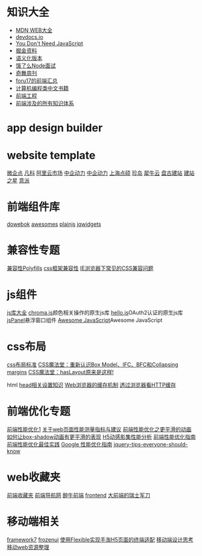 # 知识大全
+ [MDN WEB大全](https://developer.mozilla.org/en-US/docs/Web)
+ [devdocs.io](http://devdocs.io)
+ [You Don't Need JavaScript](https://github.com/you-dont-need/You-Dont-Need-JavaScript)
+ [掘金资料](https://github.com/jawil/blog/issues/4)
+ [语义化版本](http://semver.org/lang/zh-CN/)
+ [饿了么Node面试](https://github.com/ElemeFE/node-interview)
+ [奇舞周刊](https://weekly.75team.com/)
+ [foru17的前端汇总](https://github.com/foru17/front-end-collect)
+ [计算机编程类中文书籍](https://github.com/justjavac/free-programming-books-zh_CN)
+ [前端工程](https://github.com/fouber/blog)
+ [前端涉及的所有知识体系](https://segmentfault.com/a/1190000004070468)


# app design builder
[](https://appery.io/)
[](https://slides.com/)
[](https://ionicframework.com/pro/creator)
[](http://froont.com/)
[](https://www.chuangkit.com/mod/design/design.html)

# website template
[微企点](http://www.wqdian.com/)
[凡科](http://www.faisco.cn/)
[阿里云市场](https://market.aliyun.com/lhwt)
[中企动力](http://www.300.cn/special/case2.html)
[中企动力](http://www.webfoss.com/site/case)
[上海点硕](http://www.idea-source.net/)
[珍岛](http://www.71360.com/wzjs.shtml)
[犀牛云](http://sh.site.xiniu.com/)
[盘古建站](http://ks.panguweb.cn/)
[建站之星](https://www.sitestar.cn/)
[意派](http://www.epub360.com/)

# 前端组件库
[dowebok](http://www.dowebok.com/)
[awesomes](https://www.awesomes.cn/)
[plainjs](https://plainjs.com/javascript/plugins/ui/)
[jqwidgets](https://www.jqwidgets.com/)

# 兼容性专题
[兼容性Polyfills](https://github.com/Modernizr/Modernizr/wiki/HTML5-Cross-Browser-Polyfills)
[css框架兼容性](http://usablica.github.io/front-end-frameworks/compare.html)
[IE浏览器下常见的CSS兼容问题](http://www.cnblogs.com/xiaohuochai/p/4845342.html)

# js组件
[js库大全](http://www.javascripting.com)
[chroma.js](https://github.com/gka/chroma.js)颜色相关操作的原生js库
[hello.js](https://github.com/MrSwitch/hello.js)OAuth2认证的原生js库
[jsPanel](https://github.com/Flyer53/jsPanel)悬浮窗口组件
[Awesome JavaScript](https://github.com/sorrycc/awesome-javascript)Awesome JavaScript

# css布局
[css布局标准](https://www.w3.org/TR/CSS2/visuren.html#q9.0)
[CSS魔法堂：重新认识Box Model、IFC、BFC和Collapsing margins](http://www.cnblogs.com/fsjohnhuang/p/5259121.html)
[CSS魔法堂：hasLayout原来是这样!](http://www.cnblogs.com/fsjohnhuang/p/5291166.html)

html
[head相关设置知识](https://github.com/joshbuchea/head)
[Web浏览器的缓存机制](http://www.alloyteam.com/2012/03/web-cache-2-browser-cache/)
[透过浏览器看HTTP缓存](http://www.cnblogs.com/skylar/p/browser-http-caching.html)

# 前端优化专题
[前端性能优化1](https://github.com/zenorocha/browser-diet)
[关于web页面性能测量指标与建议](http://www.cnblogs.com/Javame/archive/2015/04/08/4398838.html)
[前端性能优化之更平滑的动画](https://w3ctrain.com/2015/12/15/smoother-animation/)
[如何让box-shadow动画有更平滑的表现](https://www.w3ctrain.com/2015/11/25/how-to-animate-box-shadow/)
[H5动感影集性能分析](http://www.tqtan.com/2015/11/26/dynamic-album-performance-analysis/)
[前端性能优化指南](https://segmentfault.com/a/1190000003646305)
[前端性能优化最佳实践](https://csspod.com/frontend-performance-best-practices/)
[Google 性能优化指南](https://developers.google.com/web/fundamentals/performance/rail?hl=en)
[jquery-tips-everyone-should-know](https://github.com/AllThingsSmitty/jquery-tips-everyone-should-know)

# web收藏夹

[前端收藏夹](http://collect.w3ctrain.com/)
[前端导航网](http://jsdig.com/)
[醉牛前端](http://f2er.club/)
[frontend](https://www.frontend.cn/)
[大前端的瑞士军刀](http://www.fefork.com/fetool/)

# 移动端相关
[framework7](http://framework7.io/docs/installation.html)
[frozenui](http://frozenui.github.io/)
[使用Flexible实现手淘H5页面的终端适配](https://github.com/amfe/article/issues/17)
[移动端设计思考](http://www.cnblogs.com/lyzg/p/4877277.html)
[移动web资源整理](http://www.cnblogs.com/PeunZhang/p/3407453.html)